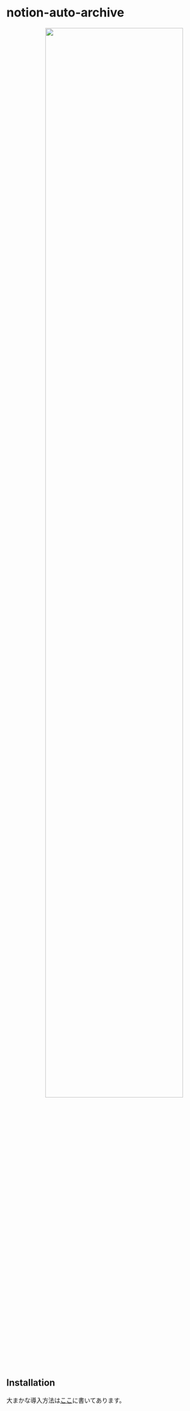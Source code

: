 # notion-auto-archive

<p align="center">
  <img src="https://storage.googleapis.com/zenn-user-upload/5489a48f5133-20230106.png" width=80%>
</p>

## Installation

大まかな導入方法は[ここ](https://zenn.dev/discus0434/articles/9aff3a394f60b0)に書いてあります。

